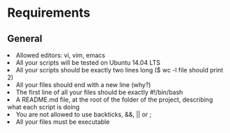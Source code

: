 # Requirements
## General
<li>Allowed editors: vi, vim, emacs</li>
<li>All your scripts will be tested on Ubuntu 14.04 LTS</li>
<li>All your scripts should be exactly two lines long ($ wc -l file should print 2)</li>
<li>All your files should end with a new line (why?)</li>
<li>The first line of all your files should be exactly #!/bin/bash</li>
<li>A README.md file, at the root of the folder of the project, describing what each script is doing</li>
<li>You are not allowed to use backticks, &&, || or ;</li>
<li>All your files must be executable</li>
